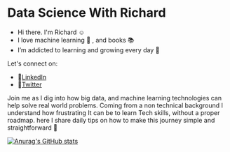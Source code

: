 
# Data Science With Richard

- Hi there. I'm Richard :relaxed:
- I love machine learning :robot: , and books :books:
- I’m addicted to learning and growing every day :seedling:

Let's connect on:
- 🔗[LinkedIn](https://www.linkedin.com/in/richard-sarpong-b911011a4/)
- 🔗[Twitter](https://twitter.com/richardjnsa)

Join me as I dig into how big data, and machine learning technologies can help solve real world problems. Coming from a non technical background I understand how frustrating It can be to learn Tech skills, without a proper roadmap. here I share daily tips on how to make this journey simple and straightforward  :pencil:



[![Anurag's GitHub stats](https://github-readme-stats.vercel.app/api?username=Richard-jrn)](https://github.com/anuraghazra/github-readme-stats)

